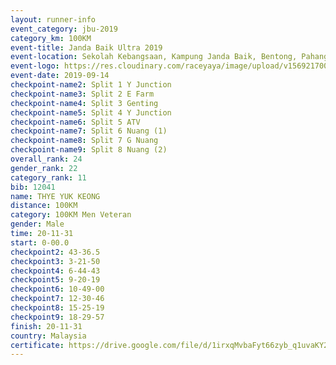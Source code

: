 ```yaml
---
layout: runner-info 
event_category: jbu-2019 
category_km: 100KM 
event-title: Janda Baik Ultra 2019  
event-location: Sekolah Kebangsaan, Kampung Janda Baik, Bentong, Pahang, Malaysia 
event-logo: https://res.cloudinary.com/raceyaya/image/upload/v1569217009/logo/janda-baik_vch1pc.jpg 
event-date: 2019-09-14 
checkpoint-name2: Split 1 Y Junction 
checkpoint-name3: Split 2 E Farm 
checkpoint-name4: Split 3 Genting 
checkpoint-name5: Split 4 Y Junction 
checkpoint-name6: Split 5 ATV 
checkpoint-name7: Split 6 Nuang (1) 
checkpoint-name8: Split 7 G Nuang 
checkpoint-name9: Split 8 Nuang (2) 
overall_rank: 24
gender_rank: 22
category_rank: 11
bib: 12041
name: THYE YUK KEONG
distance: 100KM
category: 100KM Men Veteran
gender: Male
time: 20-11-31
start: 0-00.0
checkpoint2: 43-36.5
checkpoint3: 3-21-50
checkpoint4: 6-44-43
checkpoint5: 9-20-19
checkpoint6: 10-49-00
checkpoint7: 12-30-46
checkpoint8: 15-25-19
checkpoint9: 18-29-57
finish: 20-11-31
country: Malaysia
certificate: https://drive.google.com/file/d/1irxqMvbaFyt66zyb_q1uvaKY2_cjU-gP/view?usp=sharing
---
```


